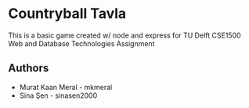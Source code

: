 # Countryball Tavla #

This is a basic game created w/ node and express for TU Delft CSE1500 Web and Database Technologies Assignment

## Authors ##
* Murat Kaan Meral - mkmeral
* Sina Şen - sinasen2000
